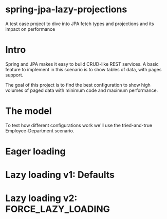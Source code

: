 # spring-jpa-lazy-projections
A test case project to dive into JPA fetch types and projections and its impact on performance

# Intro

Spring and JPA makes it easy to build CRUD-like REST services.
A basic feature to implement in this scenario is to show tables of data, with pages support.

The goal of this project is to find the best configuration to show high volumes of paged data with minimum code and maximum performance.

# The model

To test how different configurations work we'll use the tried-and-true Employee-Department scenario.

# Eager loading

# Lazy loading v1: Defaults

# Lazy loading v2: FORCE_LAZY_LOADING
